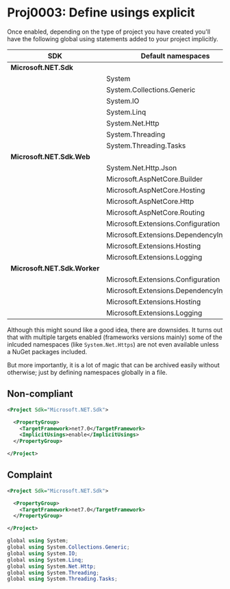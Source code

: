 # Proj0003: Define usings explicit

Once enabled, depending on the type of project you have created you'll have the
following global using statements added to your project implicitly.

| SDK | Default namespaces                       |
|-----|------------------------------------------|
| **Microsoft.NET.Sdk**
|     | System                                   |
|     | System.Collections.Generic               |
|     | System.IO                                |
|     | System.Linq                              |
|     | System.Net.Http                          |
|     | System.Threading                         |
|     | System.Threading.Tasks                   |
| **Microsoft.NET.Sdk.Web**
|     | System.Net.Http.Json                     |
|     | Microsoft.AspNetCore.Builder             |
|     | Microsoft.AspNetCore.Hosting             |
|     | Microsoft.AspNetCore.Http                |
|     | Microsoft.AspNetCore.Routing             |
|     | Microsoft.Extensions.Configuration       |
|     | Microsoft.Extensions.DependencyInjection |
|     | Microsoft.Extensions.Hosting             |
|     | Microsoft.Extensions.Logging             |
| **Microsoft.NET.Sdk.Worker**
|     | Microsoft.Extensions.Configuration       |
|     | Microsoft.Extensions.DependencyInjection |
|     | Microsoft.Extensions.Hosting             |
|     | Microsoft.Extensions.Logging             |

Although this might sound like a good idea, there are downsides. It turns out
that with multiple targets enabled (frameworks versions mainly) some of the
inlcuded namespaces (like `System.Net.Https`) are not even available unless
a NuGet packages included.

But more importantly, it is a lot of magic that can be archived easily without
otherwise; just by defining namespaces globally in a file.

## Non-compliant
``` XML
<Project Sdk="Microsoft.NET.Sdk">

  <PropertyGroup>
    <TargetFramework>net7.0</TargetFramework>
    <ImplicitUsings>enable</ImplicitUsings>
  </PropertyGroup>

</Project>
```

## Complaint
``` XML
<Project Sdk="Microsoft.NET.Sdk">

  <PropertyGroup>
    <TargetFramework>net7.0</TargetFramework>
  </PropertyGroup>

</Project>
```

``` C#
global using System;
global using System.Collections.Generic;
global using System.IO;             
global using System.Linq;           
global using System.Net.Http;       
global using System.Threading;  
global using System.Threading.Tasks;
```
